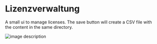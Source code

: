 # Lizenzverwaltung
A small ui to manage licenses.
The save button will create a CSV file with the content in the same directory.


![image description](https://i.ibb.co/1nnM3G6/lizenzverwaltung.png)

<!-- <img src="https://i.ibb.co/gZz7nrB/lizenzverwaltung.png"/> -->



